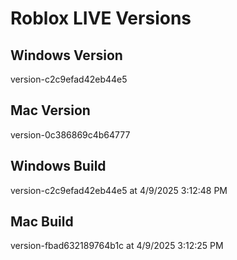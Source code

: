 # Roblox LIVE Versions

## Windows Version
version-c2c9efad42eb44e5

## Mac Version
version-0c386869c4b64777

## Windows Build
version-c2c9efad42eb44e5 at 4/9/2025 3:12:48 PM

## Mac Build
version-fbad632189764b1c at 4/9/2025 3:12:25 PM